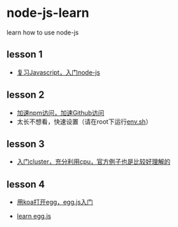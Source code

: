 # node-js-learn

learn how to use node-js

## lesson 1

* [复习Javascript，入门node-js](http://www.liaoxuefeng.com/wiki/001434446689867b27157e896e74d51a89c25cc8b43bdb3000)

## lesson 2

* [加速npm访问，加速Github访问](https://fengmk2.com/blog/2014/03/node-env-and-faster-npm.html)
* 太长不想看，快速设置（请在root下运行[env.sh](./env.sh)）

## lesson 3

* [入门cluster，充分利用cpu，官方例子也是比较好理解的](https://nodejs.org/api/cluster.html)

## lesson 4

* [用koa打开egg，egg.js入门](http://eggjs.org/zh-cn/)

* [learn egg.js](./README.egg.md)
